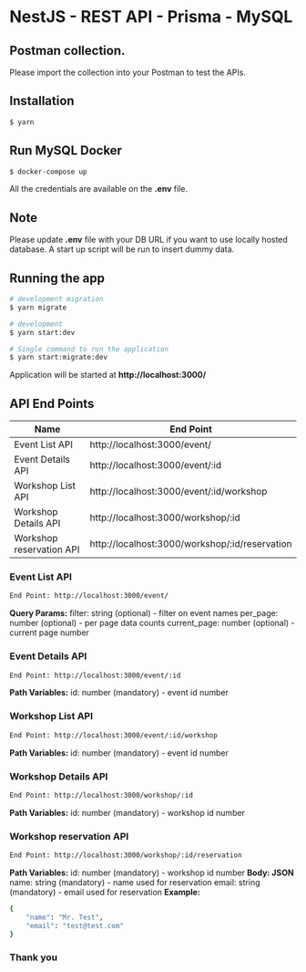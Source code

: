 # NestJS - REST API - Prisma - MySQL


## Postman collection.

Please import the collection into your Postman to test the APIs.

## Installation

```bash
$ yarn
```

## Run MySQL Docker

```bash
$ docker-compose up
```
All the credentials are available on the **.env** file.

## Note

Please update **.env** file with your DB URL if you want to use locally hosted database.
A start up script will be run to insert dummy data.

## Running the app

```bash
# development migration
$ yarn migrate

# development
$ yarn start:dev

# Single command to run the application
$ yarn start:migrate:dev
```
Application will be started at **http://localhost:3000/**
## API End Points

| Name | End Point |
| ------ | ------ |
| Event List API | http://localhost:3000/event/ |
| Event Details API | http://localhost:3000/event/:id |
| Workshop List API | http://localhost:3000/event/:id/workshop |
| Workshop Details API | http://localhost:3000/workshop/:id |
| Workshop reservation API | http://localhost:3000/workshop/:id/reservation |
### Event List API
```bash
End Point: http://localhost:3000/event/
```
**Query Params:** 
filter: string (optional) - filter on event names
per_page: number (optional) - per page data counts
current_page: number (optional) - current page number
### Event Details API
```bash
End Point: http://localhost:3000/event/:id
```
**Path Variables:** 
id: number (mandatory) - event id number
### Workshop List API
```bash
End Point: http://localhost:3000/event/:id/workshop
```
**Path Variables:** 
id: number (mandatory) - event id number
### Workshop Details API
```bash
End Point: http://localhost:3000/workshop/:id
```
**Path Variables:** 
id: number (mandatory) - workshop id number
### Workshop reservation API
```bash
End Point: http://localhost:3000/workshop/:id/reservation
```
**Path Variables:** 
id: number (mandatory) - workshop id number
**Body: JSON**
name: string (mandatory) - name used for reservation
email: string (mandatory) - email used for reservation
**Example:**
```bash
{
    "name": "Mr. Test",
    "email": "test@test.com"
}
```
### Thank you